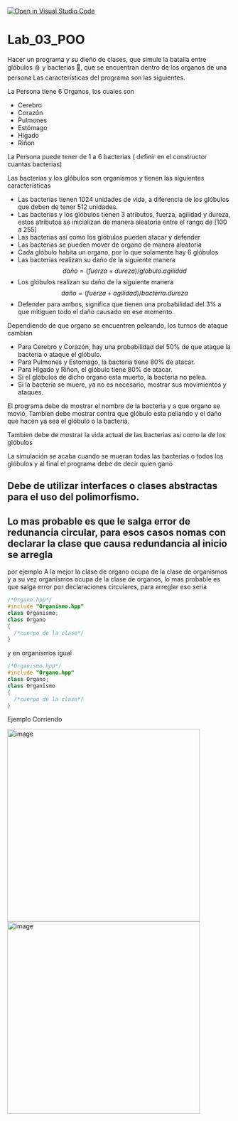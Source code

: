 [![Open in Visual Studio Code](https://classroom.github.com/assets/open-in-vscode-c66648af7eb3fe8bc4f294546bfd86ef473780cde1dea487d3c4ff354943c9ae.svg)](https://classroom.github.com/online_ide?assignment_repo_id=10279484&assignment_repo_type=AssignmentRepo)
# Lab_03_POO

Hacer un programa y su dieño de clases, que simule la batalla entre glóbulos 🩸 y bacterias 🦠, que se encuentran dentro de los organos de una persona
Las características del programa son las siguientes.

La Persona tiene 6 Organos, los cuales son
+ Cerebro
+ Corazón
+ Pulmones
+ Estómago
+ Hígado 
+ Riñon

La Persona puede tener de 1 a 6 bacterias ( definir en el constructor cuantas bacterias) 

Las bacterias y los glóbulos  son organismos y tienen las siguientes características 
+ Las bacterias tienen 1024 unidades de vida, a diferencia de los glóbulos que deben de tener 512 unidades.
+ Las bacterias y los glóbulos tienen 3 atributos, fuerza, agilidad y dureza, estos atributos se inicializan de manera aleatoria entre el rango de [100 a 255]
+ Las bacterias así como los glóbulos pueden atacar y defender
+ Las bacterias se pueden mover de organo de manera aleatoria
+ Cada glóbulo  habita un organo, por lo que solamente hay 6 glóbulos
+ Las bacterias realizan su daño de la siguiente manera $$daño = (fuerza+dureza)/globulo.agilidad$$
+ Los glóbulos realizan su daño de la siguiente manera $$daño = (fuerza+agilidad)/bacteria.dureza$$
+ Defender para ambos, significa que tienen una probabilidad del 3% a que mitiguen todo el daño causado en ese momento.

Dependiendo de que organo se encuentren peleando, los turnos de ataque cambian
+ Para Cerebro y Corazón, hay una probabilidad del 50% de que ataque la bacteria o ataque el glóbulo.
+ Para Pulmones y Estomago, la bacteria tiene 80% de atacar.
+ Para Hígado y Riñon, el glóbulo tiene 80% de atacar.
+ Si el glóbulos de dicho organo esta muerto, la bacteria no pelea.
+ Si la bacteria se muere, ya no es necesario, mostrar sus movimientos y ataques.

El programa debe de mostrar el nombre de la bacteria y a que organo se movió, Tambien debe mostrar contra que glóbulo esta peliando y el daño que hacen ya sea el glóbulo o la bacteria.

Tambien debe de mostrar la vida actual de las bacterias asi como la de los glóbulos 

La simulación se acaba cuando se mueran todas las bacterias o todos los glóbulos y al final el programa debe de decir quien ganó 

## Debe de utilizar interfaces o clases abstractas para el uso del polimorfismo.
## Lo mas probable es que le salga error de redunancia circular, para esos casos nomas con declarar la clase que causa redundancia al inicio se arregla

por ejemplo
A la mejor la clase de organo ocupa de la clase de organismos y a su vez organismos ocupa de la clase de organos, lo mas probable es que salga error por declaraciones circulares, para arreglar eso seria 
```c++
/*Organo.hpp*/
#include "Organismo.hpp"
class Organismo;
class Organo
{
  /*cuerpo de la clase*/
}
```
y en organismos igual

```c++
/*Organismo.hpp*/
#include "Organo.hpp"
class Organo;
class Organismo
{
  /*cuerpo de la clase*/
}
```

Ejemplo Corriendo

<img width="433" alt="image" src="https://user-images.githubusercontent.com/32945442/220854545-b1a344b9-f885-492f-b22b-bed8c90f1710.png">

<img width="433" alt="image" src="https://user-images.githubusercontent.com/32945442/220855795-a2689240-0a7e-4710-884c-8be2a5a3f61a.png">

